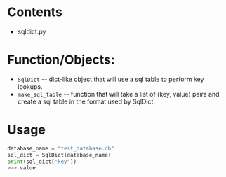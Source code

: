 # Contents
* sqldict.py

# Function/Objects:
* ```SqlDict``` -- dict-like object that will use a sql table to perform key lookups.
* ```make_sql_table``` -- function that will take a list of (key, value) pairs and create a sql table in the format used by SqlDict.

# Usage
```python
database_name = "test_database.db"
sql_dict = SqlDict(database_name)
print(sql_dict["key"])
>>> value
```
